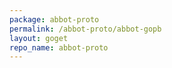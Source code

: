 ```yaml
---
package: abbot-proto
permalink: /abbot-proto/abbot-gopb
layout: goget
repo_name: abbot-proto
---
```


